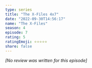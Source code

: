 ```yaml
---
type: series
title: "The X-Files 4x7"
date: "2022-09-30T14:56:17"
name: "The X-Files"
season: 4
episode: 7
rating: 5
ratingEmoji: ⭐️⭐️⭐️⭐️⭐️
share: false
---
```


_[No review was written for this episode]_
